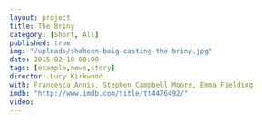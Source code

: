 ```yaml
---
layout: project
title: The Briny
category: [Short, All]
published: true
img: "/uploads/shaheen-baig-casting-the-briny.jpg"
date: 2015-02-10 00:00
tags: [example,news,story]
director: Lucy Kirkwood
with: Francesca Annis, Stephen Campbell Moore, Emma Fielding
imdb: "http://www.imdb.com/title/tt4476492/"
video:
---
```




